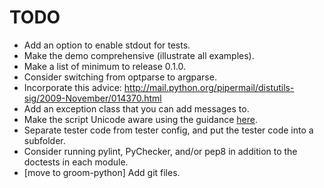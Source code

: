 TODO
====

* Add an option to enable stdout for tests.
* Make the demo comprehensive (illustrate all examples).
* Make a list of minimum to release 0.1.0.
* Consider switching from optparse to argparse.
* Incorporate this advice:
    http://mail.python.org/pipermail/distutils-sig/2009-November/014370.html
* Add an exception class that you can add messages to.
* Make the script Unicode aware using the guidance [here](http://docs.python.org/howto/unicode.html).
* Separate tester code from tester config, and put the tester code into
  a subfolder.
* Consider running pylint, PyChecker, and/or pep8 in addition to the
  doctests in each module.
* [move to groom-python] Add git files.
